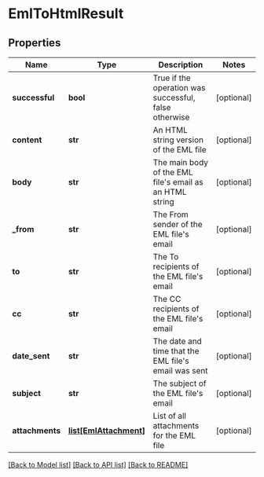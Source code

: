 # EmlToHtmlResult

## Properties
Name | Type | Description | Notes
------------ | ------------- | ------------- | -------------
**successful** | **bool** | True if the operation was successful, false otherwise | [optional] 
**content** | **str** | An HTML string version of the EML file | [optional] 
**body** | **str** | The main body of the EML file&#39;s email as an HTML string | [optional] 
**_from** | **str** | The From sender of the EML file&#39;s email | [optional] 
**to** | **str** | The To recipients of the EML file&#39;s email | [optional] 
**cc** | **str** | The CC recipients of the EML file&#39;s email | [optional] 
**date_sent** | **str** | The date and time that the EML file&#39;s email was sent | [optional] 
**subject** | **str** | The subject of the EML file&#39;s email | [optional] 
**attachments** | [**list[EmlAttachment]**](EmlAttachment.md) | List of all attachments for the EML file | [optional] 

[[Back to Model list]](../README.md#documentation-for-models) [[Back to API list]](../README.md#documentation-for-api-endpoints) [[Back to README]](../README.md)


